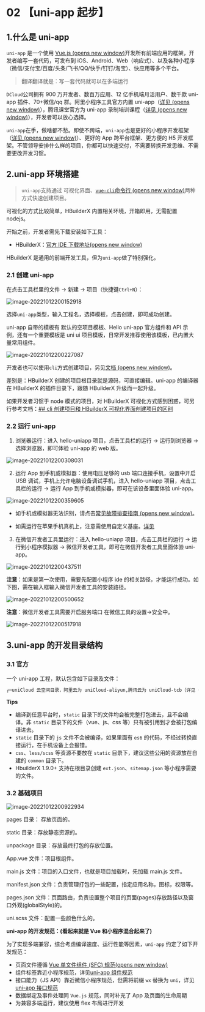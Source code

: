 # 02 【uni-app 起步】

## 1.什么是 uni-app

`uni-app` 是一个使用 [Vue.js (opens new window)](https://vuejs.org/)开发所有前端应用的框架，开发者编写一套代码，可发布到 iOS、Android、Web（响应式）、以及各种小程序（微信/支付宝/百度/头条/飞书/QQ/快手/钉钉/淘宝）、快应用等多个平台。

> 翻译翻译就是：写一套代码就可以在多端运行

`DCloud`公司拥有 900 万开发者、数百万应用、12 亿手机端月活用户、数千款 uni-app 插件、70+微信/qq 群。阿里小程序工具官方内置 uni-app（[详见 (opens new window)](https://opendocs.alipay.com/mini/ide/overview)），腾讯课堂官方为 uni-app 录制培训课程（[详见 (opens new window)](https://ask.dcloud.net.cn/article/35640)），开发者可以放心选择。

`uni-app`在手，做啥都不愁。即使不跨端，`uni-app`也是更好的小程序开发框架（[详见 (opens new window)](https://ask.dcloud.net.cn/article/35947)）、更好的 App 跨平台框架、更方便的 H5 开发框架。不管领导安排什么样的项目，你都可以快速交付，不需要转换开发思维、不需要更改开发习惯。

## 2.uni-app 环境搭建

> `uni-app`支持通过 可视化界面、[`vue-cli`命令行 (opens new window)](https://uniapp.dcloud.io/quickstart-cli)两种方式快速创建项目。

可视化的方式比较简单，HBuilderX 内置相关环境，开箱即用，无需配置 nodejs。

开始之前，开发者需先下载安装如下工具：

- HBuilderX：[官方 IDE 下载地址(opens new window)](https://www.dcloud.io/hbuilderx.html)

HBuilderX 是通用的前端开发工具，但为`uni-app`做了特别强化。

### 2.1 创建 uni-app

在点击工具栏里的文件 -> 新建 -> 项目（快捷键`Ctrl+N`）：

![image-20221012200152918](https://i0.hdslb.com/bfs/album/001a7e2797edb732ae2be49927272e8da7f4787d.png)

选择`uni-app`类型，输入工程名，选择模板，点击创建，即可成功创建。

uni-app 自带的模板有 默认的空项目模板、Hello uni-app 官方组件和 API 示例，还有一个重要模板是 uni ui 项目模板，日常开发推荐使用该模板，已内置大量常用组件。

![image-20221012200227087](https://i0.hdslb.com/bfs/album/fc1ff9bfcbe771013e62c53b182b3be27499cea3.png)

开发者也可以使用`cli`方式创建项目，另见[文档 (opens new window)](https://uniapp.dcloud.io/quickstart-cli.html)。

差别是：HBuilderX 创建的项目根目录就是源码，可直接编辑。uni-app 的编译器在 HBuilderX 的插件目录下，跟随 HBuilderX 升级而一起升级。

如果开发者习惯于 node 模式的项目，对 HBuilderX 可视化方式感到困惑，可另行参考文档：[## cli 创建项目和 HBuilderX 可视化界面创建项目的区别](https://uniapp.dcloud.net.cn/quickstart-cli#clidiff)

### 2.2 运行 uni-app

1. 浏览器运行：进入 hello-uniapp 项目，点击工具栏的运行 -> 运行到浏览器 -> 选择浏览器，即可体验 uni-app 的 web 版。

![image-20221012200308031](https://i0.hdslb.com/bfs/album/0cdaef87ed51ef3f21d25a4535ca3ac673b3ccb9.png)

2. 运行 App 到手机或模拟器：使用电压足够的 usb 端口连接手机，设置中开启 USB 调试，手机上允许电脑设备调试手机，进入 hello-uniapp 项目，点击工具栏的运行 -> 运行 App 到手机或模拟器，即可在该设备里面体验 uni-app。

![image-20221012200359605](https://i0.hdslb.com/bfs/album/91430d87d04bd3020fce08cf6ffb89d455e5a6d4.png)

- 如手机或模拟器无法识别，请点击[常见故障排查指南 (opens new window)](https://uniapp.dcloud.net.cn/tutorial/run/run-app-faq.html)。

- 如需运行在苹果手机真机上，注意需使用自定义基座。[详见](https://uniapp.dcloud.net.cn/tutorial/run/run-app.html#customplayground)

3. 在微信开发者工具里运行：进入 hello-uniapp 项目，点击工具栏的运行 -> 运行到小程序模拟器 -> 微信开发者工具，即可在微信开发者工具里面体验 uni-app。

![image-20221012200437511](https://i0.hdslb.com/bfs/album/a8df3bf4fb45c4fdf1dd121269a7951fbd2792a7.png)

**注意**：如果是第一次使用，需要先配置小程序 ide 的相关路径，才能运行成功。如下图，需在输入框输入微信开发者工具的安装路径。

![image-20221012200500652](https://i0.hdslb.com/bfs/album/6fcd39f14abdb550ac748127c668c0e10c8b513b.png)

**注意**：微信开发者工具需要开启服务端口 在微信工具的设置->安全中。

![image-20221012200517918](https://i0.hdslb.com/bfs/album/6e08a0e6959e795eba2019eea81839ab663b1130.png)

## 3.uni-app 的开发目录结构

### 3.1 官方

一个 uni-app 工程，默认包含如下目录及文件：

```markdown
┌─uniCloud 云空间目录，阿里云为 uniCloud-aliyun,腾讯云为 uniCloud-tcb（详见 uniCloud） │─components 符合 vue 组件规范的 uni-app 组件目录 │ └─comp-a.vue 可复用的 a 组件 ├─utssdk 存放 uts 文件 ├─pages 业务页面文件存放的目录 │ ├─index │ │ └─index.vue index 页面 │ └─list │ └─list.vue list 页面 ├─static 存放应用引用的本地静态资源（如图片、视频等）的目录，注意：静态资源只能存放于此 ├─uni_modules 存放[uni_module](/uni_modules)。 ├─platforms 存放各平台专用页面的目录，详见 ├─nativeplugins App 原生语言插件 详见 ├─nativeResources App 端原生资源目录 │ └─android Android 原生资源目录 详见 ├─hybrid App 端存放本地 html 文件的目录，详见 ├─wxcomponents 存放小程序组件的目录，详见 ├─unpackage 非工程代码，一般存放运行或发行的编译结果 ├─AndroidManifest.xml Android 原生应用清单文件 详见 ├─main.js Vue 初始化入口文件 ├─App.vue 应用配置，用来配置 App 全局样式以及监听 应用生命周期 ├─manifest.json 配置应用名称、appid、logo、版本等打包信息，详见 ├─pages.json 配置页面路由、导航条、选项卡等页面类信息，详见 └─uni.scss 这里是 uni-app 内置的常用样式变量
```

**Tips**

- 编译到任意平台时，`static` 目录下的文件均会被完整打包进去，且不会编译。非 `static` 目录下的文件（vue、js、css 等）只有被引用到才会被打包编译进去。
- `static` 目录下的 `js` 文件不会被编译，如果里面有 `es6` 的代码，不经过转换直接运行，在手机设备上会报错。
- `css`、`less/scss` 等资源不要放在 `static` 目录下，建议这些公用的资源放在自建的 `common` 目录下。
- HbuilderX 1.9.0+ 支持在根目录创建 `ext.json`、`sitemap.json` 等小程序需要的文件。

### 3.2 基础项目

![image-20221012200922934](https://i0.hdslb.com/bfs/album/cdc77725add1d4fda236938df819eb6a4c60d10f.png)

pages 目录： 存放页面的。

static 目录：存放静态资源的。

unpackage 目录：存放最终打包的存放位置。

App.vue 文件：项目根组件。

main.js 文件：项目的入口文件，也就是项目加载时，先加载 main.js 文件。

manifest.json 文件：负责管理打包的一些配置，指定应用名称，图标，权限等。

pages.json 文件：页面路由，负责设置整个项目的页面(pages)存放路径以及窗口外观(globalStyle)的。

uni.scss 文件：配置一些颜色什么的。

**uni-app 的开发规范：(看起来就是 Vue 和小程序混合起来了)**

为了实现多端兼容，综合考虑编译速度、运行性能等因素，`uni-app` 约定了如下开发规范：

- 页面文件遵循 [Vue 单文件组件 (SFC) 规范(opens new window)](https://vue-loader.vuejs.org/zh/spec.html)
- 组件标签靠近小程序规范，详见[uni-app 组件规范](https://uniapp.dcloud.net.cn/component/)
- 接口能力（JS API）靠近微信小程序规范，但需将前缀 `wx` 替换为 `uni`，详见[uni-app 接口规范](https://uniapp.dcloud.net.cn/api/)
- 数据绑定及事件处理同 `Vue.js` 规范，同时补充了 App 及页面的生命周期
- 为兼容多端运行，建议使用 flex 布局进行开发

